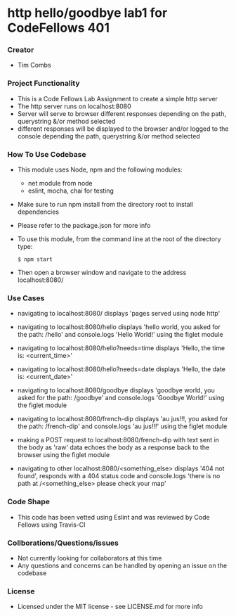 # http hello/goodbye lab1 for CodeFellows 401

### Creator
 - Tim Combs

### Project Functionality
  - This is a Code Fellows Lab Assignment to create a simple http server
  - The http server runs on localhost:8080
  - Server will serve to browser different responses depending on the path, querystring &/or method selected
  - different responses will be displayed to the browser and/or logged to the console depending the path, querystring &/or method selected

### How To Use Codebase
  - This module uses Node, npm and the following modules:
    - net module from node
    - eslint, mocha, chai for testing
  - Make sure to run npm install from the directory root to install dependencies
  - Please refer to the package.json for more info
  
  - To use this module, from the command line at the root of the directory type:
    ```
    $ npm start
    ``` 
  - Then open a browser window and navigate to the address localhost:8080/  

### Use Cases

  - navigating to localhost:8080/ displays 'pages served using node http'

  - navigating to localhost:8080/hello displays 'hello world, you asked for the path: /hello' and console.logs 'Hello World!' using the figlet module
  - navigating to localhost:8080/hello?needs=time displays 'Hello, the time is: <current_time>'
  - navigating to localhost:8080/hello?needs=date displays 'Hello, the date is: <current_date>'

  - navigating to localhost:8080/goodbye displays 'goodbye world, you asked for the path: /goodbye' and console.logs 'Goodbye World!' using the figlet module

  - navigating to localhost:8080/french-dip displays 'au jus!!!, you asked for the path: /french-dip' and console.logs 'au jus!!!' using the figlet module
  - making a POST request to localhost:8080/french-dip with text sent in the body as 'raw' data echoes the body as a response back to the browser using the figlet module

  - navigating to other localhost:8080/<something_else> displays '404 not found', responds with a 404 status code and console.logs 'there is no path at /<something_else> please check your map'
  

### Code Shape
  - This code has been vetted using Eslint and was reviewed by Code Fellows using Travis-CI

### Collborations/Questions/issues
  - Not currently looking for collaborators at this time
  - Any questions and concerns can be handled by opening an issue on the codebase

### License
  - Licensed under the MIT license - see LICENSE.md for more info
